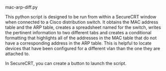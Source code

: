 mac-arp-diff.py

This python script is designed to be run from within a SecureCRT window when
connected to a Cisco distribution switch. It obtains the MAC address table and
the ARP table, creates a spreadsheet named for the switch, writes the pertinent
information to two different tabs and creates a conditional formatting that
highlights all of the addresses in the MAC table that do not have a corresponding
address in the ARP table. This is helpful to locate devices that have been configured
for a different vlan than the one they are attached to.

In SecureCRT, you can create a button to launch the script.

